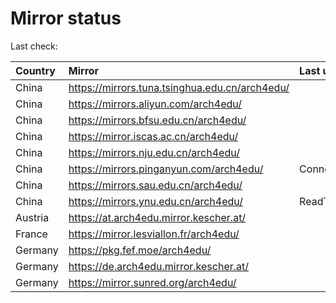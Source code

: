 <script src="./time.js"></script>
# Mirror status
Last check: <script type="text/javascript">localize(1677230403.559599);</script>

|Country|Mirror|Last update|
|:------|:-----|:----------|
|China|https://mirrors.tuna.tsinghua.edu.cn/arch4edu/|<script type="text/javascript">localize(1677220582);</script>|
|China|https://mirrors.aliyun.com/arch4edu/|<script type="text/javascript">localize(1677177524);</script>|
|China|https://mirrors.bfsu.edu.cn/arch4edu/|<script type="text/javascript">localize(1677177524);</script>|
|China|https://mirror.iscas.ac.cn/arch4edu/|<script type="text/javascript">localize(1677220582);</script>|
|China|https://mirrors.nju.edu.cn/arch4edu/|<script type="text/javascript">localize(1677134329);</script>|
|China|https://mirrors.pinganyun.com/arch4edu/|ConnectionError|
|China|https://mirrors.sau.edu.cn/arch4edu/|<script type="text/javascript">localize(1673850842);</script>|
|China|https://mirrors.ynu.edu.cn/arch4edu/|ReadTimeout|
|Austria|https://at.arch4edu.mirror.kescher.at/|<script type="text/javascript">localize(1677177524);</script>|
|France|https://mirror.lesviallon.fr/arch4edu/|<script type="text/javascript">localize(1677177524);</script>|
|Germany|https://pkg.fef.moe/arch4edu/|<script type="text/javascript">localize(1677177524);</script>|
|Germany|https://de.arch4edu.mirror.kescher.at/|<script type="text/javascript">localize(1677177524);</script>|
|Germany|https://mirror.sunred.org/arch4edu/|<script type="text/javascript">localize(1677177524);</script>|

<script src="./tablefilter/tablefilter.js"></script>
<script src="./table.js"></script>